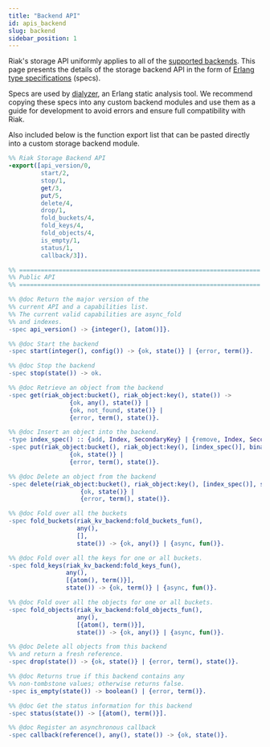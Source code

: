 ```yaml
---
title: "Backend API"
id: apis_backend
slug: backend
sidebar_position: 1
---
```


[plan backend]: /docs/setup/planning/backend

Riak's storage API uniformly applies to all of the
[supported backends][plan backend]. This page presents the details of
the storage backend API in the form of
[Erlang type specifications](http://www.erlang.org/doc/reference_manual/typespec.html)
(specs).

Specs are used by [dialyzer](http://www.erlang.org/doc/man/dialyzer.html),
an Erlang static analysis tool. We recommend copying these specs into any
custom backend modules and use them as a guide for development to
avoid errors and ensure full compatibility with Riak.

Also included below is the function export list that can be pasted directly
into a custom storage backend module.

```erlang
%% Riak Storage Backend API
-export([api_version/0,
         start/2,
         stop/1,
         get/3,
         put/5,
         delete/4,
         drop/1,
         fold_buckets/4,
         fold_keys/4,
         fold_objects/4,
         is_empty/1,
         status/1,
         callback/3]).

%% ===================================================================
%% Public API
%% ===================================================================

%% @doc Return the major version of the
%% current API and a capabilities list.
%% The current valid capabilities are async_fold
%% and indexes.
-spec api_version() -> {integer(), [atom()]}.

%% @doc Start the backend
-spec start(integer(), config()) -> {ok, state()} | {error, term()}.

%% @doc Stop the backend
-spec stop(state()) -> ok.

%% @doc Retrieve an object from the backend
-spec get(riak_object:bucket(), riak_object:key(), state()) ->
                 {ok, any(), state()} |
                 {ok, not_found, state()} |
                 {error, term(), state()}.

%% @doc Insert an object into the backend.
-type index_spec() :: {add, Index, SecondaryKey} | {remove, Index, SecondaryKey}.
-spec put(riak_object:bucket(), riak_object:key(), [index_spec()], binary(), state()) ->
                 {ok, state()} |
                 {error, term(), state()}.

%% @doc Delete an object from the backend
-spec delete(riak_object:bucket(), riak_object:key(), [index_spec()], state()) ->
                    {ok, state()} |
                    {error, term(), state()}.

%% @doc Fold over all the buckets
-spec fold_buckets(riak_kv_backend:fold_buckets_fun(),
                   any(),
                   [],
                   state()) -> {ok, any()} | {async, fun()}.

%% @doc Fold over all the keys for one or all buckets.
-spec fold_keys(riak_kv_backend:fold_keys_fun(),
                any(),
                [{atom(), term()}],
                state()) -> {ok, term()} | {async, fun()}.

%% @doc Fold over all the objects for one or all buckets.
-spec fold_objects(riak_kv_backend:fold_objects_fun(),
                   any(),
                   [{atom(), term()}],
                   state()) -> {ok, any()} | {async, fun()}.

%% @doc Delete all objects from this backend
%% and return a fresh reference.
-spec drop(state()) -> {ok, state()} | {error, term(), state()}.

%% @doc Returns true if this backend contains any
%% non-tombstone values; otherwise returns false.
-spec is_empty(state()) -> boolean() | {error, term()}.

%% @doc Get the status information for this backend
-spec status(state()) -> [{atom(), term()}].

%% @doc Register an asynchronous callback
-spec callback(reference(), any(), state()) -> {ok, state()}.
```
